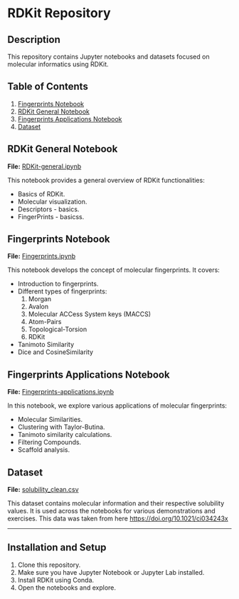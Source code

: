 # RDKit Repository

## Description

This repository contains Jupyter notebooks and datasets focused on molecular informatics using RDKit.

## Table of Contents

1. [Fingerprints Notebook](#fingerprints-notebook)
2. [RDKit General Notebook](#rdkit-general-notebook)
3. [Fingerprints Applications Notebook](#fingerprints-applications-notebook)
4. [Dataset](#dataset)

## RDKit General Notebook

**File:** [RDKit-general.ipynb](./RDKit-general.ipynb)

This notebook provides a general overview of RDKit functionalities:

- Basics of RDKit.
- Molecular visualization.
- Descriptors - basics.
- FingerPrints - basicss.

## Fingerprints Notebook

**File:** [Fingerprints.ipynb](./Fingerprints.ipynb)

This notebook develops the concept of molecular fingerprints. It covers:

- Introduction to fingerprints.
- Different types of fingerprints:
    1. Morgan
    2. Avalon
    3. Molecular ACCess System keys (MACCS)
    4. Atom-Pairs
    5. Topological-Torsion
    6. RDKit
- Tanimoto Similarity
- Dice and CosineSimilarity

## Fingerprints Applications Notebook

**File:** [Fingerprints-applications.ipynb](./Fingerprints-applications.ipynb)

In this notebook, we explore various applications of molecular fingerprints:

- Molecular Similarities.
- Clustering with Taylor-Butina.
- Tanimoto similarity calculations.
- Filtering Compounds.
- Scaffold analysis.

## Dataset

**File:** [solubility_clean.csv](./solubility_clean.csv)

This dataset contains molecular information and their respective solubility values. It is used across the notebooks for various demonstrations and exercises. This data was taken from here https://doi.org/10.1021/ci034243x

---

## Installation and Setup

1. Clone this repository.
2. Make sure you have Jupyter Notebook or Jupyter Lab installed.
3. Install RDKit using Conda.
4. Open the notebooks and explore.
